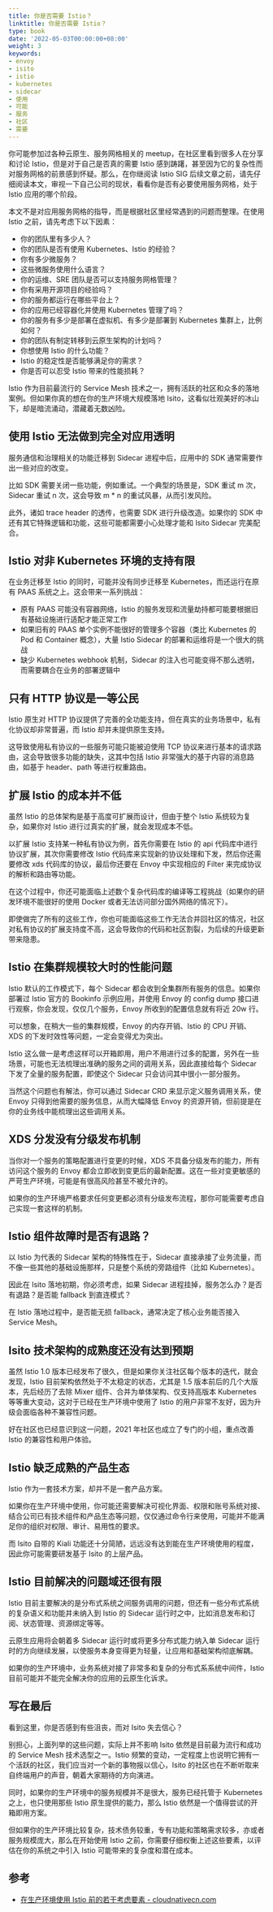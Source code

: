 ```yaml
---
title: 你是否需要 Istio？
linktitle: 你是否需要 Istio？
type: book
date: '2022-05-03T00:00:00+08:00'
weight: 3
keywords:
- envoy
- isito
- istio
- kubernetes
- sidecar
- 使用
- 可能
- 服务
- 社区
- 需要
---
```



你可能参加过各种云原生、服务网格相关的 meetup，在社区里看到很多人在分享和讨论 Istio，但是对于自己是否真的需要 Istio 感到踌躇，甚至因为它的复杂性而对服务网格的前景感到怀疑。那么，在你继阅读 Istio SIG 后续文章之前，请先仔细阅读本文，审视一下自己公司的现状，看看你是否有必要使用服务网格，处于 Istio 应用的哪个阶段。

本文不是对应用服务网格的指导，而是根据社区里经常遇到的问题而整理。在使用 Istio 之前，请先考虑下以下因素：

- 你的团队里有多少人？
- 你的团队是否有使用 Kubernetes、Istio 的经验？
- 你有多少微服务？
- 这些微服务使用什么语言？
- 你的运维、SRE 团队是否可以支持服务网格管理？
- 你有采用开源项目的经验吗？
- 你的服务都运行在哪些平台上？
- 你的应用已经容器化并使用 Kubernetes 管理了吗？
- 你的服务有多少是部署在虚拟机、有多少是部署到 Kubernetes 集群上，比例如何？
- 你的团队有制定转移到云原生架构的计划吗？
- 你想使用 Istio 的什么功能？
- Istio 的稳定性是否能够满足你的需求？
- 你是否可以忍受 Istio 带来的性能损耗？

Istio 作为目前最流行的 Service Mesh 技术之一，拥有活跃的社区和众多的落地案例。但如果你真的想在你的生产环境大规模落地 Isito，这看似壮观美好的冰山下，却是暗流涌动，潜藏着无数凶险。

## 使用 Istio 无法做到完全对应用透明

服务通信和治理相关的功能迁移到 Sidecar 进程中后，应用中的 SDK 通常需要作出一些对应的改变。

比如 SDK 需要关闭一些功能，例如重试。一个典型的场景是，SDK 重试 m 次，Sidecar 重试 n 次，这会导致 m * n 的重试风暴，从而引发风险。

此外，诸如 trace header 的透传，也需要 SDK 进行升级改造。如果你的 SDK 中还有其它特殊逻辑和功能，这些可能都需要小心处理才能和 Isito Sidecar 完美配合。

## Istio 对非 Kubernetes 环境的支持有限

在业务迁移至 Istio 的同时，可能并没有同步迁移至 Kubernetes，而还运行在原有 PAAS 系统之上。这会带来一系列挑战：

- 原有 PAAS 可能没有容器网络，Istio 的服务发现和流量劫持都可能要根据旧有基础设施进行适配才能正常工作
- 如果旧有的 PAAS 单个实例不能很好的管理多个容器（类比 Kubernetes 的 Pod 和 Container 概念），大量 Istio Sidecar 的部署和运维将是一个很大的挑战
- 缺少 Kubernetes webhook 机制，Sidecar 的注入也可能变得不那么透明，而需要耦合在业务的部署逻辑中

## 只有 HTTP 协议是一等公民

Istio 原生对 HTTP 协议提供了完善的全功能支持，但在真实的业务场景中，私有化协议却非常普遍，而 Istio 却并未提供原生支持。

这导致使用私有协议的一些服务可能只能被迫使用 TCP 协议来进行基本的请求路由，这会导致很多功能的缺失，这其中包括 Istio 非常强大的基于内容的消息路由，如基于 header、path 等进行权重路由。

## 扩展 Istio 的成本并不低

虽然 Istio 的总体架构是基于高度可扩展而设计，但由于整个 Istio 系统较为复杂，如果你对 Istio 进行过真实的扩展，就会发现成本不低。

以扩展 Istio 支持某一种私有协议为例，首先你需要在 Istio 的 api 代码库中进行协议扩展，其次你需要修改 Istio 代码库来实现新的协议处理和下发，然后你还需要修改 xds 代码库的协议，最后你还要在 Envoy 中实现相应的 Filter 来完成协议的解析和路由等功能。

在这个过程中，你还可能面临上述数个复杂代码库的编译等工程挑战（如果你的研发环境不能很好的使用 Docker 或者无法访问部分国外网络的情况下）。

即使做完了所有的这些工作，你也可能面临这些工作无法合并回社区的情况，社区对私有协议的扩展支持度不高，这会导致你的代码和社区割裂，为后续的升级更新带来隐患。

## Istio 在集群规模较大时的性能问题

Istio 默认的工作模式下，每个 Sidecar 都会收到全集群所有服务的信息。如果你部署过 Istio 官方的 Bookinfo 示例应用，并使用 Envoy 的 config dump 接口进行观察，你会发现，仅仅几个服务，Envoy 所收到的配置信息就有将近 20w 行。

可以想象，在稍大一些的集群规模，Envoy 的内存开销、Istio 的 CPU 开销、XDS 的下发时效性等问题，一定会变得尤为突出。

Istio 这么做一是考虑这样可以开箱即用，用户不用进行过多的配置，另外在一些场景，可能也无法梳理出准确的服务之间的调用关系，因此直接给每个 Sidecar 下发了全量的服务配置，即使这个 Sidecar 只会访问其中很小一部分服务。

当然这个问题也有解法，你可以通过 Sidecar CRD 来显示定义服务调用关系，使 Envoy 只得到他需要的服务信息，从而大幅降低 Envoy 的资源开销，但前提是在你的业务线中能梳理出这些调用关系。

## XDS 分发没有分级发布机制

当你对一个服务的策略配置进行变更的时候，XDS 不具备分级发布的能力，所有访问这个服务的 Envoy 都会立即收到变更后的最新配置。这在一些对变更敏感的严苛生产环境，可能是有很高风险甚至不被允许的。

如果你的生产环境严格要求任何变更都必须有分级发布流程，那你可能需要考虑自己实现一套这样的机制。

## Istio 组件故障时是否有退路？

以 Istio 为代表的 Sidecar 架构的特殊性在于，Sidecar 直接承接了业务流量，而不像一些其他的基础设施那样，只是整个系统的旁路组件（比如 Kubernetes）。

因此在 Isito 落地初期，你必须考虑，如果 Sidecar 进程挂掉，服务怎么办？是否有退路？是否能 fallback 到直连模式？

在 Istio 落地过程中，是否能无损 fallback，通常决定了核心业务能否接入 Service Mesh。

## Isito 技术架构的成熟度还没有达到预期

虽然 Istio 1.0 版本已经发布了很久，但是如果你关注社区每个版本的迭代，就会发现，Istio 目前架构依然处于不太稳定的状态，尤其是 1.5 版本前后的几个大版本，先后经历了去除 Mixer 组件、合并为单体架构、仅支持高版本 Kubernetes 等等重大变动，这对于已经在生产环境中使用了 Istio 的用户非常不友好，因为升级会面临各种不兼容性问题。

好在社区也已经意识到这一问题，2021 年社区也成立了专门的小组，重点改善 Istio 的兼容性和用户体验。

## Istio 缺乏成熟的产品生态

Istio 作为一套技术方案，却并不是一套产品方案。

如果你在生产环境中使用，你可能还需要解决可视化界面、权限和账号系统对接、结合公司已有技术组件和产品生态等问题，仅仅通过命令行来使用，可能并不能满足你的组织对权限、审计、易用性的要求。

而 Isito 自带的 Kiali 功能还十分简陋，远远没有达到能在生产环境使用的程度，因此你可能需要研发基于 Isito 的上层产品。

## Istio 目前解决的问题域还很有限

Istio 目前主要解决的是分布式系统之间服务调用的问题，但还有一些分布式系统的复杂语义和功能并未纳入到 Istio 的 Sidecar 运行时之中，比如消息发布和订阅、状态管理、资源绑定等等。

云原生应用将会朝着多 Sidecar 运行时或将更多分布式能力纳入单 Sidecar 运行时的方向继续发展，以使服务本身变得更为轻量，让应用和基础架构彻底解耦。

如果你的生产环境中，业务系统对接了非常多和复杂的分布式系系统中间件，Istio 目前可能并不能完全解决你的应用的云原生化诉求。

## 写在最后

看到这里，你是否感到有些沮丧，而对 Isito 失去信心？

别担心，上面列举的这些问题，实际上并不影响 Isito 依然是目前最为流行和成功的 Service Mesh 技术选型之一。Istio 频繁的变动，一定程度上也说明它拥有一个活跃的社区，我们应当对一个新的事物报以信心，Isito 的社区也在不断听取来自终端用户的声音，朝着大家期待的方向演进。

同时，如果你的生产环境中的服务规模并不是很大，服务已经托管于 Kubernetes 之上，也只使用那些 Istio 原生提供的能力，那么 Istio 依然是一个值得尝试的开箱即用方案。

但如果你的生产环境比较复杂，技术债务较重，专有功能和策略需求较多，亦或者服务规模庞大，那么在开始使用 Istio 之前，你需要仔细权衡上述这些要素，以评估在你的系统之中引入 Istio 可能带来的复杂度和潜在成本。

## 参考

- [在生产环境使用 Istio 前的若干考虑要素 - cloudnativecn.com](https://cloudnativecn.com/blog/the-facts-of-using-istio/)
